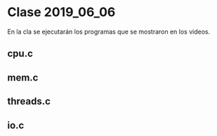 # Clase 2019_06_06

En la cla se ejecutarán los programas que se mostraron en los videos.  

## cpu.c

## mem.c

## threads.c

## io.c

